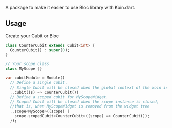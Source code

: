 A package to make it easier to use Bloc library with Koin.dart.

## Usage

Create your Cubit or Bloc

```dart
class CounterCubit extends Cubit<int> {
  CounterCubit() : super(0);
}
```

```dart 
// Your scope class
class MyScope {}

var cubitModule = Module()
  // Define a single cubit.
  // Single Cubit will be closed when the global context of the koin is closed.
  ..cubit((s) => CounterCubit())
  // Define a scoped cubit for MyScopeWidget.
  // Scoped Cubit will be closed when the scope instance is closed,
  //that is, when MyScopeWidget is removed from the widget tree
  ..scope<MyScope>((scope) {
    scope.scopedCubit<CounterCubit>((scope) => CounterCubit());
  });
```  